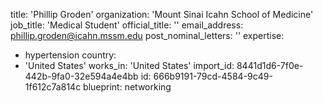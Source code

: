 title: 'Phillip Groden'
organization: 'Mount Sinai Icahn School of Medicine'
job_title: 'Medical Student'
official_title: ''
email_address: phillip.groden@icahn.mssm.edu
post_nominal_letters: ''
expertise:
  - hypertension
country:
  - 'United States'
works_in: 'United States'
import_id: 8441d1d6-7f0e-442b-9fa0-32e594a4e4bb
id: 666b9191-79cd-4584-9c49-1f612c7a814c
blueprint: networking
